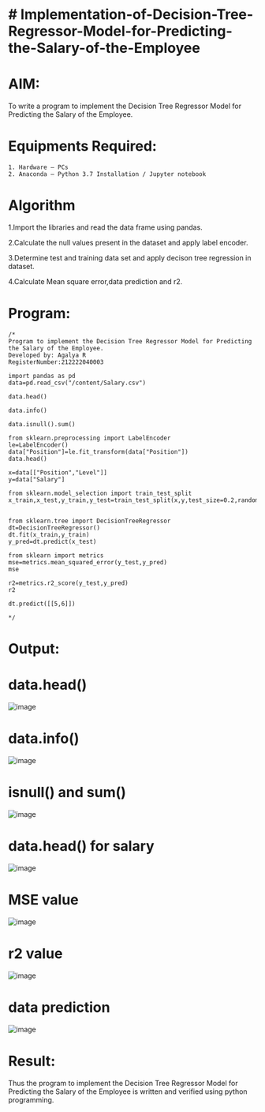 # # Implementation-of-Decision-Tree-Regressor-Model-for-Predicting-the-Salary-of-the-Employee
# AIM:

To write a program to implement the Decision Tree Regressor Model for Predicting the Salary of the Employee.
# Equipments Required:

    1. Hardware – PCs
    2. Anaconda – Python 3.7 Installation / Jupyter notebook

# Algorithm

1.Import the libraries and read the data frame using pandas.

2.Calculate the null values present in the dataset and apply label encoder.

3.Determine test and training data set and apply decison tree regression in dataset.

4.Calculate Mean square error,data prediction and r2.
# Program:
```
/*
Program to implement the Decision Tree Regressor Model for Predicting the Salary of the Employee.
Developed by: Agalya R
RegisterNumber:212222040003

import pandas as pd
data=pd.read_csv("/content/Salary.csv")

data.head()

data.info()

data.isnull().sum()

from sklearn.preprocessing import LabelEncoder
le=LabelEncoder()
data["Position"]=le.fit_transform(data["Position"])
data.head()

x=data[["Position","Level"]]
y=data["Salary"]

from sklearn.model_selection import train_test_split
x_train,x_test,y_train,y_test=train_test_split(x,y,test_size=0.2,random_state=2)


from sklearn.tree import DecisionTreeRegressor
dt=DecisionTreeRegressor()
dt.fit(x_train,y_train)
y_pred=dt.predict(x_test)

from sklearn import metrics
mse=metrics.mean_squared_error(y_test,y_pred)
mse

r2=metrics.r2_score(y_test,y_pred)
r2

dt.predict([[5,6]])
  
*/
```

# Output:
# data.head()
![image](https://github.com/AGALYARAMESHKUMAR/Implementation-of-Decision-Tree-Regressor-Model-for-Predicting-the-Salary-of-the-Employee/assets/119394395/bfbabcd4-c277-4abe-a80b-bcf1a519dbcb)

# data.info()
![image](https://github.com/AGALYARAMESHKUMAR/Implementation-of-Decision-Tree-Regressor-Model-for-Predicting-the-Salary-of-the-Employee/assets/119394395/d66bfc37-58a6-44cf-8335-f3e5815aecee)

# isnull() and sum()
![image](https://github.com/AGALYARAMESHKUMAR/Implementation-of-Decision-Tree-Regressor-Model-for-Predicting-the-Salary-of-the-Employee/assets/119394395/72a2fbb0-0a39-4ec0-829d-3f531fb9bacb)

# data.head() for salary
![image](https://github.com/AGALYARAMESHKUMAR/Implementation-of-Decision-Tree-Regressor-Model-for-Predicting-the-Salary-of-the-Employee/assets/119394395/ff11cd77-995f-4a19-a875-6ea65ce49656)

# MSE value
![image](https://github.com/AGALYARAMESHKUMAR/Implementation-of-Decision-Tree-Regressor-Model-for-Predicting-the-Salary-of-the-Employee/assets/119394395/ada24989-35af-416f-8769-73e4f598e882)

# r2 value
![image](https://github.com/AGALYARAMESHKUMAR/Implementation-of-Decision-Tree-Regressor-Model-for-Predicting-the-Salary-of-the-Employee/assets/119394395/52f8ad2c-9962-48e5-81c0-eb609ce5d89b)

# data prediction
![image](https://github.com/AGALYARAMESHKUMAR/Implementation-of-Decision-Tree-Regressor-Model-for-Predicting-the-Salary-of-the-Employee/assets/119394395/61c77d78-2155-48e0-b254-6480b53a998b)

# Result:
Thus the program to implement the Decision Tree Regressor Model for Predicting the Salary of the Employee is written and verified using python programming.
